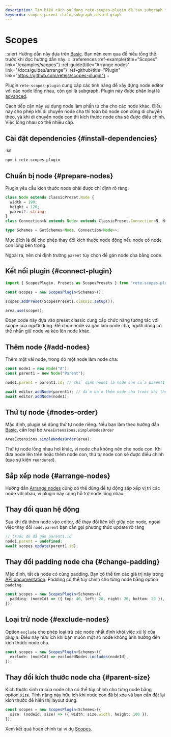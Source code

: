 ```yaml
---
description: Tìm hiểu cách sử dụng rete-scopes-plugin để tạo subgraph trong node editor của bạn. Plugin này cho phép thiết lập quan hệ cha-con giữa các node, giúp nhóm các node trong nội dung node cha
keywords: scopes,parent-child,subgraph,nested graph
---
```


# Scopes

::alert
Hướng dẫn này dựa trên [Basic](/docs/guides/basic). Bạn nên xem qua để hiểu tổng thể trước khi đọc hướng dẫn này.
::
::references
:ref-example{title="Scopes" link="/examples/scopes"}
:ref-guide{title="Arrange nodes" link="/docs/guides/arrange"}
:ref-github{title="Plugin" link="https://github.com/retejs/scopes-plugin"}
::

Plugin `rete-scopes-plugin` cung cấp các tính năng để xây dựng node editor với các node lồng nhau, còn gọi là subgraph. Plugin này được phân loại là [advanced](/docs/licensing).

Cách tiếp cận này sử dụng node làm phần tử cha cho các node khác. Điều này cho phép khi di chuyển node cha thì toàn bộ node con cũng di chuyển theo, và khi di chuyển node con thì kích thước node cha sẽ được điều chỉnh. Việc lồng nhau có thể nhiều cấp.

## Cài đặt dependencies {#install-dependencies}

:kit

```bash
npm i rete-scopes-plugin
```

## Chuẩn bị node {#prepare-nodes}

Plugin yêu cầu kích thước node phải được chỉ định rõ ràng:

```ts
class Node extends ClassicPreset.Node {
  width = 190;
  height = 120;
  parent?: string;
}
class Connection<N extends Node> extends ClassicPreset.Connection<N, N> {}

type Schemes = GetSchemes<Node, Connection<Node>>;
```

Mục đích là để cho phép thay đổi kích thước node động nếu node có node con lồng bên trong.

Ngoài ra, nên chỉ định trường `parent` tùy chọn để gán node cha bằng code.

## Kết nối plugin {#connect-plugin}

```ts
import { ScopesPlugin, Presets as ScopesPresets } from "rete-scopes-plugin";

const scopes = new ScopesPlugin<Schemes>();

scopes.addPreset(ScopesPresets.classic.setup());

area.use(scopes);
```

Đoạn code này dựa vào preset classic cung cấp chức năng tương tác với scope của người dùng. Để chọn node và gán làm node cha, người dùng có thể nhấn giữ node và kéo lên node khác.

## Thêm node {#add-nodes}

Thêm một vài node, trong đó một node làm node cha:

```ts
const node1 = new Node("A");
const parent1 = new Node("Parent");

node1.parent = parent1.id; // chỉ định node1 là node con của parent1

await editor.addNode(parent1); // đảm bảo thêm node cha trước khi thêm node con
await editor.addNode(node1);
```

## Thứ tự node {#nodes-order}

Mặc định, plugin sẽ dùng thứ tự node riêng. Nếu bạn làm theo hướng dẫn [Basic](/docs/guides/basic), cần loại bỏ `AreaExtensions.simpleNodesOrder`

```ts
AreaExtensions.simpleNodesOrder(area);
```

Thứ tự node lồng nhau hơi khác, vì node cha không nên che node con. Khi đưa node lên trên hoặc thêm node con, thứ tự node con sẽ được điều chỉnh (qua sự kiện `reordered`).

## Sắp xếp node {#arrange-nodes}

Hướng dẫn [Arrange nodes](/docs/guides/arrange) cũng có thể dùng để tự động sắp xếp vị trí các node với nhau, vì plugin này cũng hỗ trợ node lồng nhau.

## Thay đổi quan hệ động

Sau khi đã thêm node vào editor, để thay đổi liên kết giữa các node, ngoài việc thay đổi `node.parent` bạn cần gọi phương thức update rõ ràng

```ts
// trước đó đã gán parent1.id
node1.parent = undefined;
await scopes.update(parent1.id);
```

## Thay đổi padding node cha {#change-padding}

Mặc định, tất cả node có cùng padding. Bạn có thể tìm các giá trị này trong [API documentation](/docs/api/rete-scopes-plugin#props). Padding có thể tùy chỉnh cho từng node bằng option `padding`.

```ts
const scopes = new ScopesPlugin<Schemes>({
  padding: (nodeId) => ({ top: 40, left: 20, right: 20, bottom: 20 }),
});
```

## Loại trừ node {#exclude-nodes}

Option `exclude` cho phép loại trừ các node nhất định khỏi việc xử lý của plugin. Điều này hữu ích khi bạn muốn một số node không ảnh hưởng đến kích thước node cha.

```ts
const scopes = new ScopesPlugin<Schemes>({
  exclude: (nodeId) => excludedNodes.includes(nodeId),
});
```

## Thay đổi kích thước node cha {#parent-size}

Kích thước sinh ra của node cha có thể tùy chỉnh cho từng node bằng option `size`. Tính năng này hữu ích khi node con đã bị xóa và bạn cần đặt lại kích thước để hiển thị layout đúng.

```ts
const scopes = new ScopesPlugin<Schemes>({
  size: (nodeId, size) => ({ width: size.width, height: 100 }),
});
```

Xem kết quả hoàn chỉnh tại ví dụ [Scopes](/examples/scopes).
